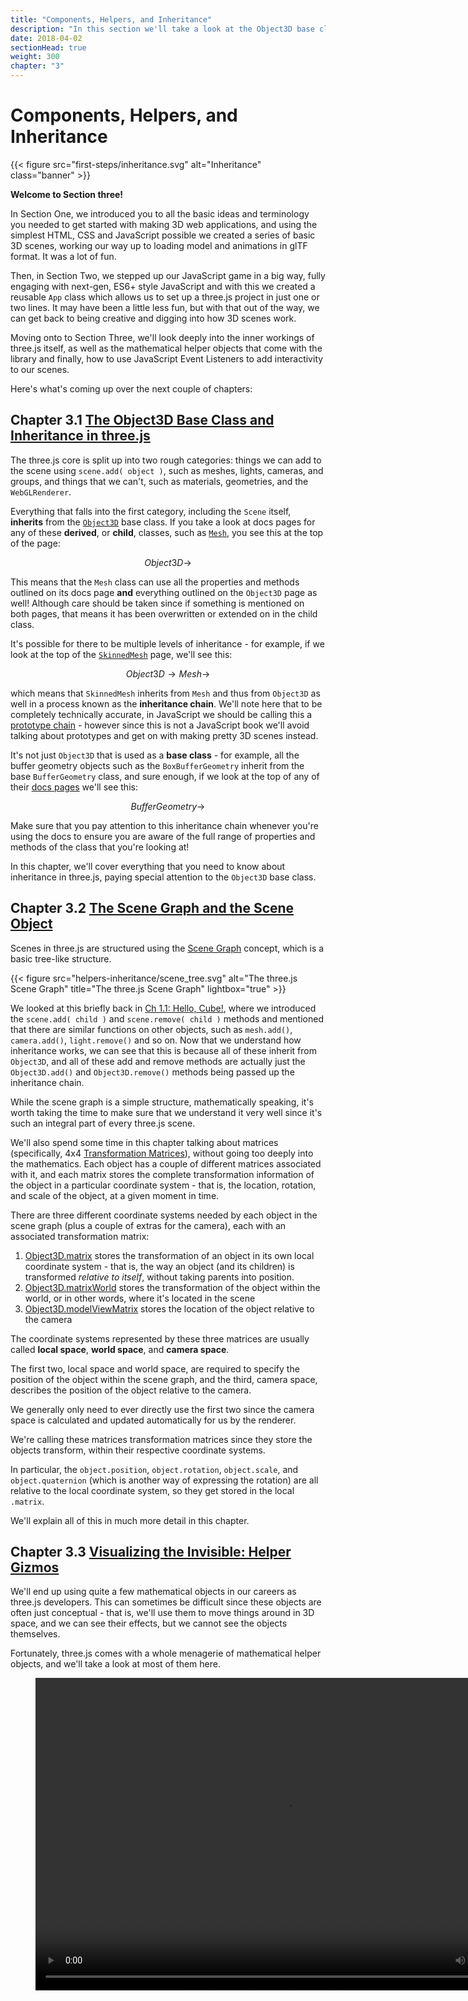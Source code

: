 ```yaml
---
title: "Components, Helpers, and Inheritance"
description: "In this section we'll take a look at the Object3D base class, and see how inheritance works in three.js, as well as examining how the scene graph works and introducing some helper objects"
date: 2018-04-02
sectionHead: true
weight: 300
chapter: "3"
---
```


# Components, Helpers, and Inheritance

{{< figure src="first-steps/inheritance.svg" alt="Inheritance" class="banner" >}}

**Welcome to Section three!**

In Section One, we introduced you to all the basic ideas and terminology you needed to get started with making 3D web applications, and using the simplest HTML, CSS and JavaScript possible we created a series of basic 3D scenes, working our way up to loading model and animations in glTF format. It was a lot of fun.

Then, in Section Two, we stepped up our JavaScript game in a big way, fully engaging with next-gen, ES6+ style JavaScript and with this we created a reusable `App` class which allows us to set up a three.js project in just one or two lines. It may have been a little less fun, but with that out of the way, we can get back to being creative and digging into how 3D scenes work.

Moving onto to Section Three, we'll look deeply into the inner workings of three.js itself, as well as the mathematical helper objects that come with the library and finally, how to use JavaScript Event Listeners to add interactivity to our scenes.

Here's what's coming up over the next couple of chapters:

## Chapter 3.1 [The Object3D Base Class and Inheritance in three.js](/book/helpers-inheritance/object3d-and-inheritance/)

The three.js core is split up into two rough categories: things we can add to the scene using `scene.add( object )`, such as meshes, lights, cameras, and groups, and things that we can't, such as materials, geometries, and the `WebGLRenderer`.

Everything that falls into the first category, including the `Scene` itself, **inherits** from the [`Object3D`](https://threejs.org/docs/#api/en/core/Object3D) base class. If you take a look at docs pages for any of these **derived**, or **child**, classes, such as [`Mesh`](https://threejs.org/docs/#api/en/objects/Mesh), you see this at the top of the page:

$$Object3D \rightarrow$$

This means that the `Mesh` class can use all the properties and methods outlined on its docs page **and** everything outlined on the `Object3D` page as well! Although care should be taken since if something is mentioned on both pages, that means it has been overwritten or extended on in the child class.

It's possible for there to be multiple levels of inheritance - for example, if we look at the top of the [`SkinnedMesh`](https://threejs.org/docs/#api/en/objects/SkinnedMesh) page, we'll see this:

$$Object3D \rightarrow Mesh \rightarrow$$

which means that `SkinnedMesh` inherits from `Mesh` and thus from `Object3D` as well in a process known as the **inheritance chain**. We'll note here that to be completely technically accurate, in JavaScript we should be calling this a [prototype chain](https://developer.mozilla.org/en-US/docs/Web/JavaScript/Inheritance_and_the_prototype_chain) - however since this is not a JavaScript book we'll avoid talking about prototypes and get on with making pretty 3D scenes instead.

It's not just `Object3D` that is used as a **base class** - for example, all the buffer geometry objects such as the `BoxBufferGeometry` inherit from the base `BufferGeometry` class, and sure enough, if we look at the top of any of their [docs pages](https://threejs.org/docs/#api/en/geometries/BoxBufferGeometry) we'll see this:

$$BufferGeometry \rightarrow$$

Make sure that you pay attention to this inheritance chain whenever you're using the docs to ensure you are aware of the full range of properties and methods of the class that you're looking at!

In this chapter, we'll cover everything that you need to know about inheritance in three.js, paying special attention to the `Object3D` base class.

## Chapter 3.2 [The Scene Graph and the Scene Object](/book/helpers-inheritance/scene-graph/)

Scenes in three.js are structured using the [Scene Graph](https://en.wikipedia.org/wiki/Scene_graph) concept, which is a basic tree-like structure.

{{< figure src="helpers-inheritance/scene_tree.svg" alt="The three.js Scene Graph" title="The three.js Scene Graph" lightbox="true" >}}

We looked at this briefly back in [Ch 1.1: Hello, Cube!](/book/first-steps/first-scene/#the-scene), where we introduced the `scene.add( child )` and `scene.remove( child )` methods and mentioned that there are similar functions on other objects, such as `mesh.add()`, `camera.add()`, `light.remove()` and so on. Now that we understand how inheritance works, we can see that this is because all of these inherit from `Object3D`, and all of these add and remove methods are actually just the `Object3D.add()` and `Object3D.remove()` methods being passed up the inheritance chain.

While the scene graph is a simple structure, mathematically speaking, it's worth taking the time to make sure that we understand it very well since it's such an integral part of every three.js scene.

We'll also spend some time in this chapter talking about matrices (specifically, 4x4 [Transformation Matrices](https://threejs.org/docs/#api/en/math/Matrix4)), without going too deeply into the mathematics. Each object has a couple of different matrices associated with it, and each matrix stores the complete transformation information of the object in a particular coordinate system - that is, the location, rotation, and scale of the object, at a given moment in time.

There are three different coordinate systems needed by each object in the scene graph (plus a couple of extras for the camera), each with an associated transformation matrix:

1. [Object3D.matrix](https://threejs.org/docs/#api/en/core/Object3D.matrix) stores the transformation of an object in its own local coordinate system - that is, the way an object (and its children) is transformed _relative to itself_, without taking parents into position.
2. [Object3D.matrixWorld](https://threejs.org/docs/#api/en/core/Object3D.matrixWorld) stores the transformation of the object within the world, or in other words, where it's located in the scene
3. [Object3D.modelViewMatrix](https://threejs.org/docs/#api/en/core/Object3D.modelViewMatrix) stores the location of the object relative to the camera

The coordinate systems represented by these three matrices are usually called **local space**, **world space**, and **camera space**.

The first two, local space and world space, are required to specify the position of the object within the scene graph, and the third, camera space, describes the position of the object relative to the camera.

We generally only need to ever directly use the first two since the camera space is calculated and updated automatically for us by the renderer.

We're calling these matrices transformation matrices since they store the objects transform, within their respective coordinate systems.

In particular, the `object.position`, `object.rotation`, `object.scale`, and `object.quaternion` (which is another way of expressing the rotation)  are all relative to the local coordinate system, so they get stored in the local `.matrix`.

We'll explain all of this in much more detail in this chapter.

## Chapter 3.3 [Visualizing the Invisible: Helper Gizmos](/book/helpers-inheritance/helpers/)

We'll end up using quite a few mathematical objects in our careers as three.js developers. This can sometimes be difficult since these objects are often just conceptual - that is, we'll use them to move things around in 3D space, and we can see their effects, but we cannot see the objects themselves.

Fortunately, three.js comes with a whole menagerie of mathematical helper objects, and we'll take a look at most of them here.

<figure>
  <video id="vid" width="800" height="500" autoplay loop>
    <source src="/static/images/helpers-inheritance/ch3.3.mp4" type="video/mp4">
  </video>
</figure>

<script>
window.addEventListener( 'click', function() {
  document.getElementById('vid').play();
} );
window.addEventListener( 'touch', function() {
  document.getElementById('vid').play();
} );
window.addEventListener( 'scroll', function() {
  document.getElementById('vid').play();
} );
</script>

